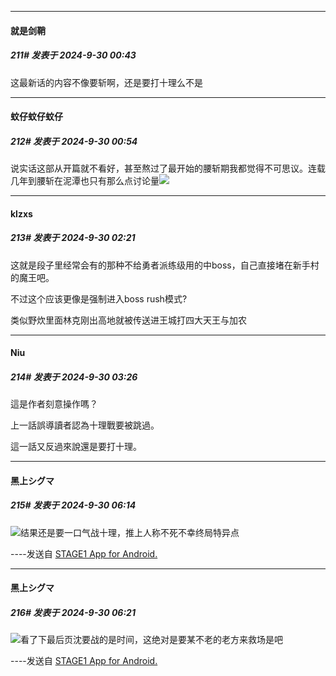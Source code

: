 ﻿
*****

####  就是剑鞘  
##### 211#       发表于 2024-9-30 00:43

这最新话的内容不像要斩啊，还是要打十理么不是


*****

####  蚊仔蚊仔蚊仔  
##### 212#       发表于 2024-9-30 00:54

说实话这部从开篇就不看好，甚至熬过了最开始的腰斩期我都觉得不可思议。连载几年到腰斩在泥潭也只有那么点讨论量<img src="https://static.saraba1st.com/image/smiley/face2017/068.png" referrerpolicy="no-referrer">


*****

####  klzxs  
##### 213#       发表于 2024-9-30 02:21

这就是段子里经常会有的那种不给勇者派练级用的中boss，自己直接堵在新手村的魔王吧。

不过这个应该更像是强制进入boss rush模式?

类似野炊里面林克刚出高地就被传送进王城打四大天王与加农


*****

####  Niu  
##### 214#       发表于 2024-9-30 03:26

這是作者刻意操作嗎？

上一話誤導讀者認為十理戰要被跳過。

這一話又反過來說還是要打十理。


*****

####  黑上シグマ  
##### 215#       发表于 2024-9-30 06:14

<img src="https://static.saraba1st.com/image/smiley/face2017/067.png" referrerpolicy="no-referrer">结果还是要一口气战十理，推上人称不死不幸终局特异点

----发送自 [STAGE1 App for Android.](http://stage1.5j4m.com/?1.38)


*****

####  黑上シグマ  
##### 216#       发表于 2024-9-30 06:21

<img src="https://static.saraba1st.com/image/smiley/face2017/067.png" referrerpolicy="no-referrer">看了下最后页沈要战的是时间，这绝对是要某不老的老方来救场是吧

----发送自 [STAGE1 App for Android.](http://stage1.5j4m.com/?1.38)

